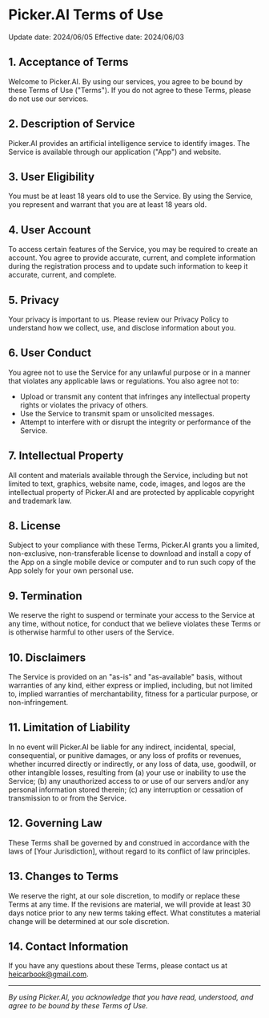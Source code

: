 # Picker.AI Terms of Use

Update date: 2024/06/05
Effective date: 2024/06/03

## 1. Acceptance of Terms

Welcome to Picker.AI. By using our services, you agree to be bound by these Terms of Use ("Terms"). If you do not agree to these Terms, please do not use our services.

## 2. Description of Service

Picker.AI provides an artificial intelligence service to identify images. The Service is available through our application ("App") and website.

## 3. User Eligibility

You must be at least 18 years old to use the Service. By using the Service, you represent and warrant that you are at least 18 years old.

## 4. User Account

To access certain features of the Service, you may be required to create an account. You agree to provide accurate, current, and complete information during the registration process and to update such information to keep it accurate, current, and complete. 

## 5. Privacy

Your privacy is important to us. Please review our Privacy Policy to understand how we collect, use, and disclose information about you.

## 6. User Conduct

You agree not to use the Service for any unlawful purpose or in a manner that violates any applicable laws or regulations. You also agree not to:

- Upload or transmit any content that infringes any intellectual property rights or violates the privacy of others.
- Use the Service to transmit spam or unsolicited messages.
- Attempt to interfere with or disrupt the integrity or performance of the Service.

## 7. Intellectual Property

All content and materials available through the Service, including but not limited to text, graphics, website name, code, images, and logos are the intellectual property of Picker.AI and are protected by applicable copyright and trademark law.

## 8. License

Subject to your compliance with these Terms, Picker.AI grants you a limited, non-exclusive, non-transferable license to download and install a copy of the App on a single mobile device or computer and to run such copy of the App solely for your own personal use.

## 9. Termination

We reserve the right to suspend or terminate your access to the Service at any time, without notice, for conduct that we believe violates these Terms or is otherwise harmful to other users of the Service.

## 10. Disclaimers

The Service is provided on an "as-is" and "as-available" basis, without warranties of any kind, either express or implied, including, but not limited to, implied warranties of merchantability, fitness for a particular purpose, or non-infringement.

## 11. Limitation of Liability

In no event will Picker.AI be liable for any indirect, incidental, special, consequential, or punitive damages, or any loss of profits or revenues, whether incurred directly or indirectly, or any loss of data, use, goodwill, or other intangible losses, resulting from (a) your use or inability to use the Service; (b) any unauthorized access to or use of our servers and/or any personal information stored therein; (c) any interruption or cessation of transmission to or from the Service.

## 12. Governing Law

These Terms shall be governed by and construed in accordance with the laws of [Your Jurisdiction], without regard to its conflict of law principles.

## 13. Changes to Terms

We reserve the right, at our sole discretion, to modify or replace these Terms at any time. If the revisions are material, we will provide at least 30 days notice prior to any new terms taking effect. What constitutes a material change will be determined at our sole discretion.

## 14. Contact Information

If you have any questions about these Terms, please contact us at heicarbook@gmail.com.

---

_By using Picker.AI, you acknowledge that you have read, understood, and agree to be bound by these Terms of Use._